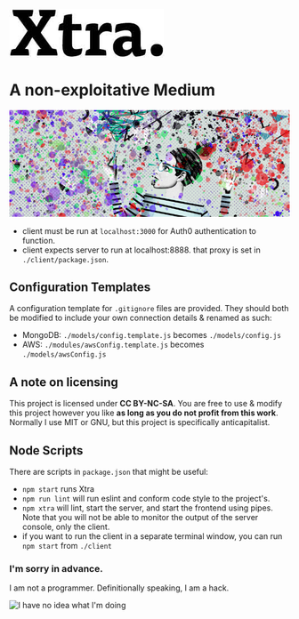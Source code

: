![Xtra](https://github.com/kellymears/xtra/blob/master/client/src/assets/img/xtra-medium.jpg)

# A non-exploitative Medium

![](https://github.com/kellymears/xtra/blob/master/client/src/assets/img/medium-pollock-banner.jpg)

* client must be run at `localhost:3000` for Auth0 authentication to function.
* client expects server to run at localhost:8888. that proxy is set in `./client/package.json`.

## Configuration Templates

A configuration template for `.gitignore` files are provided. They should both be modified to include your own connection details & renamed as such:

* MongoDB: `./models/config.template.js` becomes `./models/config.js`
* AWS: `./modules/awsConfig.template.js` becomes `./models/awsConfig.js`

## A note on licensing

This project is licensed under **CC BY-NC-SA**. You are free to use & modify this project however you like **as long as you do not profit from this work**. Normally I use MIT or GNU, but this project is specifically anticapitalist.

## Node Scripts

There are scripts in `package.json` that might be useful:

* `npm start` runs Xtra
* `npm run lint` will run eslint and conform code style to the project's.
* `npm xtra` will lint, start the server, and start the frontend using pipes. Note that you will not be able to monitor the output of the server console, only the client.
* if you want to run the client in a separate terminal window, you can run `npm start` from `./client`

### I'm sorry in advance.   

I am not a programmer. Definitionally speaking, I am a hack.

![I have no idea what I'm doing](https://carboncostume.com/wordpress/wp-content/uploads/2015/11/hackerman.jpg)
